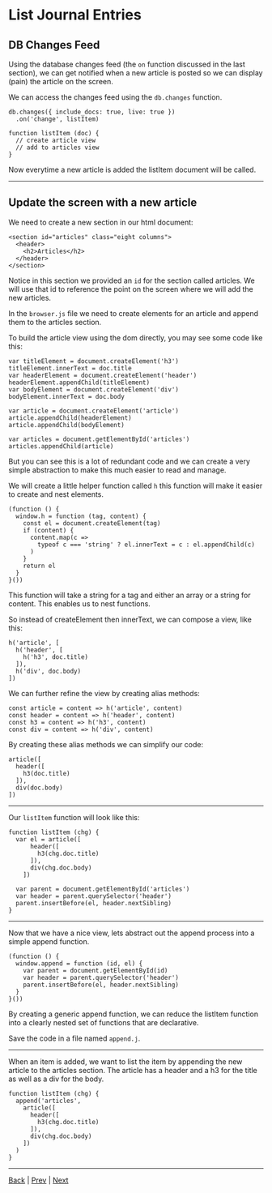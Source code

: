 # List Journal Entries

## DB Changes Feed

Using the database changes feed (the `on` function discussed in the last section), we can get notified when a new article is posted so we can display (pain) the article on the screen.

We can access the changes feed using the `db.changes` function.

```
db.changes({ include_docs: true, live: true })
  .on('change', listItem)

function listItem (doc) {
  // create article view
  // add to articles view
}
```

Now everytime a new article is added the listItem document will be called.

---

## Update the screen with a new article

We need to create a new section in our html document:

```
<section id="articles" class="eight columns">
  <header>
    <h2>Articles</h2>
  </header>
</section>
```

Notice in this section we provided an `id` for the section called articles. We
will use that id to reference the point on the screen where we will add the new articles.

In the `browser.js` file we need to create elements for an article and append them
to the articles section.

To build the article view using the dom directly, you may see some code like this:

```
var titleElement = document.createElement('h3')
titleElement.innerText = doc.title
var headerElement = document.createElement('header')
headerElement.appendChild(titleElement)
var bodyElement = document.createElement('div')
bodyElement.innerText = doc.body

var article = document.createElement('article')
article.appendChild(headerElement)
article.appendChild(bodyElement)

var articles = document.getElementById('articles')
articles.appendChild(article)
```

But you can see this is a lot of redundant code and we can create a very simple
abstraction to make this much easier to read and manage.

We will create a little helper function called `h` this function will make it easier
to create and nest elements.

```
(function () {
  window.h = function (tag, content) {
    const el = document.createElement(tag)
    if (content) {
      content.map(c =>
        typeof c === 'string' ? el.innerText = c : el.appendChild(c)
      )
    }
    return el
  }
}())
```

This function will take a string for a tag and either an array or a string for
content. This enables us to nest functions.

So instead of createElement then innerText, we can compose a view, like this:

```
h('article', [
  h('header', [
    h('h3', doc.title)
  ]),
  h('div', doc.body)
])
```

We can further refine the view by creating alias methods:

```
const article = content => h('article', content)
const header = content => h('header', content)
const h3 = content => h('h3', content)
const div = content => h('div', content)
```

By creating these alias methods we can simplify our code:

```
article([
  header([
    h3(doc.title)
  ]),
  div(doc.body)
])
```

---

Our `listItem` function will look like this:

```
function listItem (chg) {
  var el = article([
      header([
        h3(chg.doc.title)
      ]),
      div(chg.doc.body)
    ])

  var parent = document.getElementById('articles')
  var header = parent.querySelector('header')
  parent.insertBefore(el, header.nextSibling)
}
```

---

Now that we have a nice view, lets abstract out the append process into a simple
append function.

```
(function () {
  window.append = function (id, el) {
    var parent = document.getElementById(id)
    var header = parent.querySelector('header')
    parent.insertBefore(el, header.nextSibling)
  }
}())
```

By creating a generic append function, we can reduce the listItem function into
a clearly nested set of functions that are declarative.

Save the code in a file named `append.j`.

---

When an item is added, we want to list the item by appending the new article to
the articles section. The article has a header and a h3 for the title as well as
a div for the body.

```
function listItem (chg) {
  append('articles',
    article([
      header([
        h3(chg.doc.title)
      ]),
      div(chg.doc.body)
    ])
  )
}
```

---

[Back](.) | [Prev](create) | [Next](summary)
